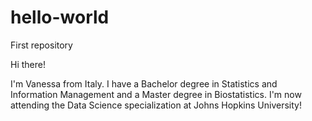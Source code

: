 # hello-world
First repository

Hi there!

I'm Vanessa from Italy. I have a Bachelor degree in Statistics and Information Management and a Master degree in Biostatistics.
I'm now attending the Data Science specialization at Johns Hopkins University!
